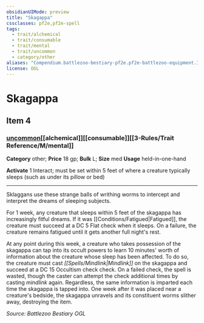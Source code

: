 ```yaml
---
obsidianUIMode: preview
title: "Skagappa"
cssclasses: pf2e,pf2e-spell
tags:
  - trait/alchemical
  - trait/consumable
  - trait/mental
  - trait/uncommon
  - category/other
aliases: "Compendium.battlezoo-bestiary-pf2e.pf2e-battlezoo-equipment.Item.Sgvffk0YAxK5pjyS"
license: OGL
---
```

# Skagappa
## Item 4
### [uncommon](uncommon "Uncommon Rarity Trait")[[alchemical]][[consumable]][[3-Rules/Trait Reference/M/mental]]

**Category** other; 
**Price** 18 gp; 
**Bulk** L; **Size** med
**Usage** held-in-one-hand

**Activate** 1 Interact; must be set within 5 feet of where a creature typically sleeps (such as under its pillow or bed)

* * *

Sklaggans use these strange balls of writhing worms to intercept and interpret the dreams of sleeping subjects.

For 1 week, any creature that sleeps within 5 feet of the skagappa has increasingly fitful dreams. If it was [[Conditions/Fatigued|Fatigued]], the creature must succeed at a DC 5 Flat check when it sleeps. On a failure, the creature remains fatigued until it gets another full night's rest.

At any point during this week, a creature who takes possession of the skagappa can tap into its occult powers to learn 10 minutes' worth of information about the creature whose sleep has been affected. To do so, the creature must cast _[[Spells/Mindlink|Mindlink]]_ on the skagappa and succeed at a DC 15 Occultism check check. On a failed check, the spell is wasted, though the caster can attempt the check additional times by casting _mindlink_ again. Regardless, the same information is imparted each time the skagappa is tapped into. One week after it was placed near a creature's bedside, the skagappa unravels and its constituent worms slither away, destroying the item.

*Source: Battlezoo Bestiary*
*OGL*